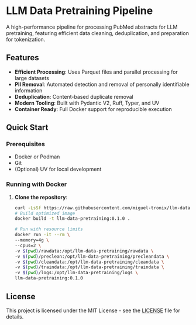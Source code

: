 # LLM Data Pretraining Pipeline

A high-performance pipeline for processing PubMed abstracts for LLM pretraining, featuring efficient data cleaning, deduplication, and preparation for tokenization.

## Features

- **Efficient Processing**: Uses Parquet files and parallel processing for large datasets
- **PII Removal**: Automated detection and removal of personally identifiable information
- **Deduplication**: Content-based duplicate removal
- **Modern Tooling**: Built with Pydantic V2, Ruff, Typer, and UV
- **Container Ready**: Full Docker support for reproducible execution

## Quick Start

### Prerequisites

- Docker or Podman
- Git
- (Optional) UV for local development

### Running with Docker

1. **Clone the repository**:
   ```bash
   curl -LsSf https://raw.githubusercontent.com/miguel-tronix/llm-data-pre-training/master/Dockerfile -o Dockerfile
   # Build optimized image
   docker build -t llm-data-pretraining:0.1.0 .

   # Run with resource limits
   docker run -it --rm \
   --memory=4g \
   --cpus=2 \
   -v $(pwd)/rawdata:/opt/llm-data-pretraining/rawdata \
   -v $(pwd)/preclean:/opt/llm-data-pretraining/precleandata \
   -v $(pwd)/cleandata:/opt/llm-data-pretraining/cleandata \
   -v $(pwd)/traindata:/opt/llm-data-pretraining/traindata \
   -v $(pwd)/logs:/opt/llm-data-pretraining/logs \
   llm-data-pretraining:0.1.0
    ```

## License

This project is licensed under the MIT License - see the [LICENSE](LICENSE) file for details.